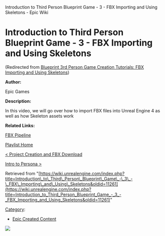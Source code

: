 Introduction to Third Person Blueprint Game - 3 - FBX Importing and Using Skeletons - Epic Wiki                     

Introduction to Third Person Blueprint Game - 3 - FBX Importing and Using Skeletons
===================================================================================

(Redirected from [Blueprint 3rd Person Game Creation Tutorials: FBX Importing and Using Skeletons](/index.php?title=Blueprint_3rd_Person_Game_Creation_Tutorials:_FBX_Importing_and_Using_Skeletons&redirect=no "Blueprint 3rd Person Game Creation Tutorials: FBX Importing and Using Skeletons"))

  

**Author:**

Epic Games

**Description:**

In this video, we will go over how to import FBX files into Unreal Engine 4 as well as how Skeleton assets work

**Related Links:**

[FBX Pipeline](https://docs.unrealengine.com/latest/INT/Engine/Content/FBX/index.html)

[Playlist Home](/Category:Epic_Video_Playlists "Category:Epic Video Playlists")

[< Project Creation and FBX Download](/Introduction_to_Third_Person_Blueprint_Game_-_2_-_Project_Creation_and_FBX_Download "Introduction to Third Person Blueprint Game - 2 - Project Creation and FBX Download")

[Intro to Persona >](/Introduction_to_Third_Person_Blueprint_Game_-_4_-_Intro_to_Persona "Introduction to Third Person Blueprint Game - 4 - Intro to Persona")

Retrieved from "[https://wiki.unrealengine.com/index.php?title=Introduction\_to\_Third\_Person\_Blueprint\_Game\_-\_3\_-\_FBX\_Importing\_and\_Using\_Skeletons&oldid=11261](https://wiki.unrealengine.com/index.php?title=Introduction_to_Third_Person_Blueprint_Game_-_3_-_FBX_Importing_and_Using_Skeletons&oldid=11261)"

[Category](/Special:Categories "Special:Categories"):

*   [Epic Created Content](/Category:Epic_Created_Content "Category:Epic Created Content")

  ![](https://tracking.unrealengine.com/track.png)